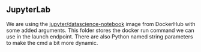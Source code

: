 ## JupyterLab

We are using the [jupyter/datascience-notebook](https://hub.docker.com/r/jupyter/datascience-notebook) image from DockerHub with some added arguments. This folder stores the docker run command we can use in the launch endpoint.
There are also Python named string parameters to make the cmd a bit more dynamic.
